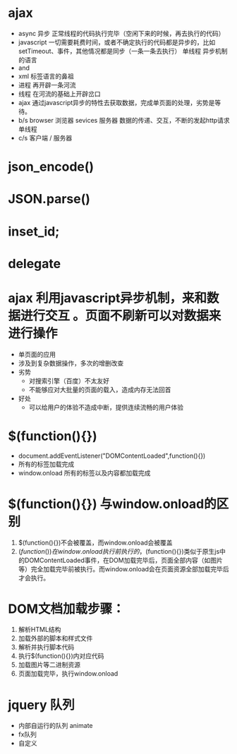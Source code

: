 # ajax
  * async 异步 正常线程的代码执行完毕（空闲下来的时候，再去执行的代码）
  * javascript 一切需要耗费时间，或者不确定执行的代码都是异步的，比如setTimeout、事件，其他情况都是同步（一条一条去执行） 单线程 异步机制的语言
  * and
  * xml  标签语言的鼻祖
  * 进程  再开辟一条河流
  * 线程  在河流的基础上开辟岔口
  * ajax 通过javascript异步的特性去获取数据，完成单页面的处理，劣势是等待。
  * b/s browser 浏览器 sevices 服务器   数据的传递、交互，不断的发起http请求  单线程
  * c/s 客户端 / 服务器
# json_encode()
# JSON.parse()
# inset_id;
# delegate
# ajax 利用javascript异步机制，来和数据进行交互 。页面不刷新可以对数据来进行操作
   * 单页面的应用
   * 涉及到复杂数据操作，多次的增删改查
   * 劣势
      * 对搜索引擎（百度）不太友好
      * 不能够应对大批量的页面的载入，造成内存无法回首
   * 好处
      * 可以给用户的体验不造成中断，提供连续流畅的用户体验

# $(function(){})
  * document.addEventListener("DOMContentLoaded",function(){})
  * 所有的标签加载完成
  * window.onload  所有的标签以及内容都加载完成
# $(function(){}) 与window.onload的区别
   1. $(function(){})不会被覆盖，而window.onload会被覆盖
   2.  $(function(){})在window.onload执行前执行的，$(function(){})类似于原生js中的DOMContentLoaded事件，在DOM加载完毕后，页面全部内容（如图片等）完全加载完毕前被执行。而window.onload会在页面资源全部加载完毕后才会执行。
# DOM文档加载步骤：
1. 解析HTML结构
2. 加载外部的脚本和样式文件
3. 解析并执行脚本代码
4. 执行$(function(){})内对应代码
5. 加载图片等二进制资源
6. 页面加载完毕，执行window.onload
# jquery 队列
  * 内部自运行的队列 animate
  * fx队列
  * 自定义
